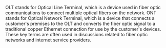 OLT stands for Optical Line Terminal, which is a device used in fiber optic communications to connect multiple optical fibers on the network. ONT stands for Optical Network Terminal, which is a device that connects a customer's premises to the OLT and converts the fiber optic signal to a traditional copper Ethernet connection for use by the customer's devices. These key terms are often used in discussions related to fiber optic networks and internet service providers.
